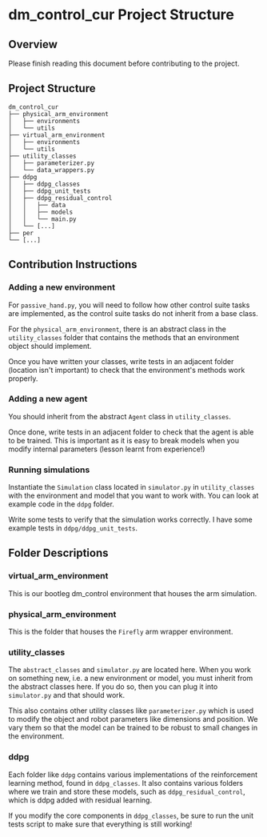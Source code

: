 # dm_control_cur Project Structure

## Overview

Please finish reading this document before contributing to the project.

## Project Structure

```
dm_control_cur
├── physical_arm_environment
│   ├── environments
│   └── utils
├── virtual_arm_environment
│   ├── environments
│   └── utils
├── utility_classes
│   ├── parameterizer.py
│   └── data_wrappers.py
├── ddpg
│   ├── ddpg_classes
│   ├── ddpg_unit_tests
│   ├── ddpg_residual_control
│   │   ├── data
│   │   ├── models
│   │   └── main.py
│   └── [...]
├── per
└── [...]
```

## Contribution Instructions

### Adding a new environment

For ```passive_hand.py```, you will need to follow how other control suite tasks are implemented, as the control suite
tasks do not inherit from a base class.

For the ```physical_arm_environment```, there is an abstract class in the ```utility_classes``` folder that contains the
methods that an environment object should implement.

Once you have written your classes, write tests in an adjacent folder (location isn't important) to check that the environment's methods work properly.

### Adding a new agent

You should inherit from the abstract ```Agent``` class in ```utility_classes```.

Once done, write tests in an adjacent folder to check that the agent is able to be trained. This is important as it is easy to break models when you modify internal parameters (lesson learnt from experience!)

### Running simulations

Instantiate the ```Simulation``` class located in ```simulator.py``` in ```utility_classes``` with the environment and model that you want to work with. You can look at example code in the ```ddpg``` folder.

Write some tests to verify that the simulation works correctly. I have some example tests in ```ddpg/ddpg_unit_tests```.

## Folder Descriptions

### virtual_arm_environment

This is our bootleg dm_control environment that houses the arm simulation.

### physical_arm_environment

This is the folder that houses the ```Firefly``` arm wrapper environment.

### utility_classes

The ```abstract_classes``` and ```simulator.py``` are located here. When you work on something new, i.e. a new
environment or model, you must inherit from the abstract classes here. If you do so, then you can plug it
into ```simulator.py``` and that should work.

This also contains other utility classes like ```parameterizer.py``` which is used to modify the object and robot
parameters like dimensions and position. We vary them so that the model can be trained to be robust to small changes in
the environment.

### ddpg

Each folder like ```ddpg``` contains various implementations of the reinforcement learning method, found
in ```ddpg_classes```. It also contains various folders where we train and store these models, such
as ```ddpg_residual_control```, which is ddpg added with residual learning.

If you modify the core components in ```ddpg_classes```, be sure to run the unit tests script to make sure that
everything is still working!

